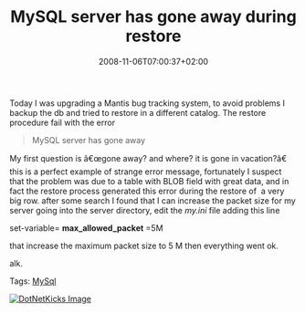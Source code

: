 ﻿---
title: "MySQL server has gone away during restore"
description: ""
date: 2008-11-06T07:00:37+02:00
draft: false
tags: [General]
categories: [General]
---
Today I was upgrading a Mantis bug tracking system, to avoid problems I backup the db and tried to restore in a different catalog. The restore procedure fail with the error

> MySQL server has gone away

My first question is â€œgone away? and where? it is gone in vacation?â€ this is a perfect example of strange error message, fortunately I suspect that the problem was due to a table with BLOB field with great data, and in fact the restore process generated this error during the restore of  a very big row. after some search I found that I can increase the packet size for my server going into the server directory, edit the *my.ini* file adding this line

set-variable= **max\_allowed\_packet** =5M

that increase the maximum packet size to 5 M then everything went ok.

alk.

Tags: [MySql](http://technorati.com/tag/MySql)

<script type="text/javascript">var dzone_url = 'http://www.codewrecks.com/blog/index.php/2008/11/06/mysql-server-has-gone-away-during-restore/';</script><script type="text/javascript">var dzone_title = 'MySQL server has gone away during restore';</script><script type="text/javascript">var dzone_blurb = 'MySQL server has gone away during restore';</script><script type="text/javascript">var dzone_style = '2';</script><script language="javascript" src="http://widgets.dzone.com/widgets/zoneit.js"></script> 

[![DotNetKicks Image](http://www.dotnetkicks.com/Services/Images/KickItImageGenerator.ashx?url=http://www.codewrecks.com/blog/index.php/2008/11/06/mysql-server-has-gone-away-during-restore/&amp;bgcolor=0080C0&amp;fgcolor=FFFFFF&amp;border=000000&amp;cbgcolor=D4E1ED&amp;cfgcolor=000000)](http://www.dotnetkicks.com/kick/?url=http://www.codewrecks.com/blog/index.php/2008/11/06/mysql-server-has-gone-away-during-restore/)

